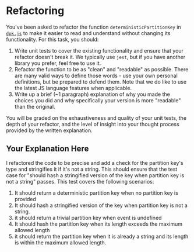 # Refactoring

You've been asked to refactor the function `deterministicPartitionKey` in [`dpk.js`](dpk.js) to make it easier to read and understand without changing its functionality. For this task, you should:

1. Write unit tests to cover the existing functionality and ensure that your refactor doesn't break it. We typically use `jest`, but if you have another library you prefer, feel free to use it.
2. Refactor the function to be as "clean" and "readable" as possible. There are many valid ways to define those words - use your own personal definitions, but be prepared to defend them. Note that we do like to use the latest JS language features when applicable.
3. Write up a brief (~1 paragraph) explanation of why you made the choices you did and why specifically your version is more "readable" than the original.

You will be graded on the exhaustiveness and quality of your unit tests, the depth of your refactor, and the level of insight into your thought process provided by the written explanation.

## Your Explanation Here

I refactored the code to be precise and add a check for the partition key's type and stringifies it if it's not a string. This should ensure that the test case for "should hash a stringified version of the key when partition key is not a string" passes.
This test covers the following scenarios:

1. It should return a deterministic partition key when no partition key is provided
2. It should hash a stringified version of the key when partition key is not a string.
3. it should return a trivial partition key when event is undefined
4. It should hash the partition key when its length exceeds the maximum allowed length
5. it should return the partition key when it is already a string and its length is within the maximum allowed length.
